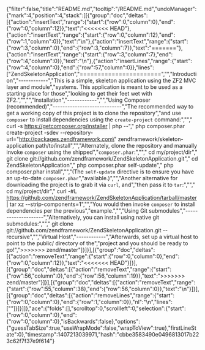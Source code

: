 {"filter":false,"title":"README.md","tooltip":"/README.md","undoManager":{"mark":4,"position":4,"stack":[[{"group":"doc","deltas":[{"action":"insertText","range":{"start":{"row":0,"column":0},"end":{"row":0,"column":12}},"text":"<<<<<<< HEAD"},{"action":"insertText","range":{"start":{"row":0,"column":12},"end":{"row":1,"column":0}},"text":"\n"},{"action":"insertText","range":{"start":{"row":3,"column":0},"end":{"row":3,"column":7}},"text":"======="},{"action":"insertText","range":{"start":{"row":3,"column":7},"end":{"row":4,"column":0}},"text":"\n"},{"action":"insertLines","range":{"start":{"row":4,"column":0},"end":{"row":57,"column":0}},"lines":["ZendSkeletonApplication","=======================","","Introduction","------------","This is a simple, skeleton application using the ZF2 MVC layer and module","systems. This application is meant to be used as a starting place for those","looking to get their feet wet with ZF2.","","","Installation","------------","","Using Composer (recommended)","----------------------------","The recommended way to get a working copy of this project is to clone the repository","and use `composer` to install dependencies using the `create-project` command:","","    curl -s https://getcomposer.org/installer | php --","    php composer.phar create-project -sdev --repository-url=\"http://packages.zendframework.com\" zendframework/skeleton-application path/to/install","","Alternately, clone the repository and manually invoke `composer` using the shipped","`composer.phar`:","","    cd my/project/dir","    git clone git://github.com/zendframework/ZendSkeletonApplication.git","    cd ZendSkeletonApplication","    php composer.phar self-update","    php composer.phar install","","(The `self-update` directive is to ensure you have an up-to-date `composer.phar`","available.)","","Another alternative for downloading the project is to grab it via `curl`, and","then pass it to `tar`:","","    cd my/project/dir","    curl -#L https://github.com/zendframework/ZendSkeletonApplication/tarball/master | tar xz --strip-components=1","","You would then invoke `composer` to install dependencies per the previous","example.","","Using Git submodules","--------------------","Alternatively, you can install using native git submodules:","","    git clone git://github.com/zendframework/ZendSkeletonApplication.git --recursive","","Virtual Host","------------","Afterwards, set up a virtual host to point to the public/ directory of the","project and you should be ready to go!",">>>>>>> zend/master"]}]}],[{"group":"doc","deltas":[{"action":"removeText","range":{"start":{"row":0,"column":0},"end":{"row":0,"column":12}},"text":"<<<<<<< HEAD"}]}],[{"group":"doc","deltas":[{"action":"removeText","range":{"start":{"row":56,"column":0},"end":{"row":56,"column":19}},"text":">>>>>>> zend/master"}]}],[{"group":"doc","deltas":[{"action":"removeText","range":{"start":{"row":55,"column":38},"end":{"row":56,"column":0}},"text":"\n"}]}],[{"group":"doc","deltas":[{"action":"removeLines","range":{"start":{"row":0,"column":0},"end":{"row":1,"column":0}},"nl":"\n","lines":[""]}]}]]},"ace":{"folds":[],"scrolltop":0,"scrollleft":0,"selection":{"start":{"row":0,"column":0},"end":{"row":0,"column":0},"isBackwards":false},"options":{"guessTabSize":true,"useWrapMode":false,"wrapToView":true},"firstLineState":0},"timestamp":1407213039971,"hash":"cbbe3583490e0496813017b223c62f7f37e9f614"}